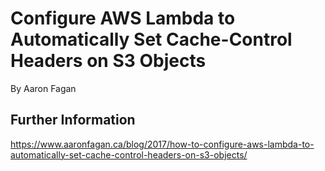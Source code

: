 # Configure AWS Lambda to Automatically Set Cache-Control Headers on S3 Objects
By Aaron Fagan

## Further Information
https://www.aaronfagan.ca/blog/2017/how-to-configure-aws-lambda-to-automatically-set-cache-control-headers-on-s3-objects/
